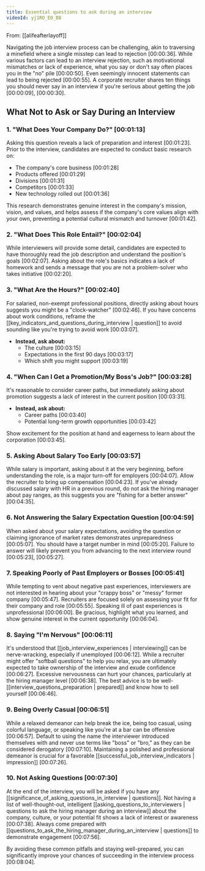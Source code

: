 ```yaml
---
title: Essential questions to ask during an interview
videoId: yj1RO_EO_B8
---
```


From: [[alifeafterlayoff]] <br/> 

Navigating the job interview process can be challenging, akin to traversing a minefield where a single misstep can lead to rejection <a class="yt-timestamp" data-t="00:00:36">[00:00:36]</a>. While various factors can lead to an interview rejection, such as motivational mismatches or lack of experience, what you say or don't say often places you in the "no" pile <a class="yt-timestamp" data-t="00:00:50">[00:00:50]</a>. Even seemingly innocent statements can lead to being rejected <a class="yt-timestamp" data-t="00:00:55">[00:00:55]</a>. A corporate recruiter shares ten things you should never say in an interview if you're serious about getting the job <a class="yt-timestamp" data-t="00:00:09">[00:00:09]</a>, <a class="yt-timestamp" data-t="00:00:30">[00:00:30]</a>.

## What Not to Ask or Say During an Interview

### 1. "What Does Your Company Do?" <a class="yt-timestamp" data-t="00:01:13">[00:01:13]</a>
Asking this question reveals a lack of preparation and interest <a class="yt-timestamp" data-t="00:01:23">[00:01:23]</a>. Prior to the interview, candidates are expected to conduct basic research on:
*   The company's core business <a class="yt-timestamp" data-t="00:01:28">[00:01:28]</a>
*   Products offered <a class="yt-timestamp" data-t="00:01:29">[00:01:29]</a>
*   Divisions <a class="yt-timestamp" data-t="00:01:31">[00:01:31]</a>
*   Competitors <a class="yt-timestamp" data-t="00:01:33">[00:01:33]</a>
*   New technology rolled out <a class="yt-timestamp" data-t="00:01:36">[00:01:36]</a>

This research demonstrates genuine interest in the company's mission, vision, and values, and helps assess if the company's core values align with your own, preventing a potential cultural mismatch and turnover <a class="yt-timestamp" data-t="00:01:42">[00:01:42]</a>.

### 2. "What Does This Role Entail?" <a class="yt-timestamp" data-t="00:02:04">[00:02:04]</a>
While interviewers will provide some detail, candidates are expected to have thoroughly read the job description and understand the position's goals <a class="yt-timestamp" data-t="00:02:07">[00:02:07]</a>. Asking about the role's basics indicates a lack of homework and sends a message that you are not a problem-solver who takes initiative <a class="yt-timestamp" data-t="00:02:20">[00:02:20]</a>.

### 3. "What Are the Hours?" <a class="yt-timestamp" data-t="00:02:40">[00:02:40]</a>
For salaried, non-exempt professional positions, directly asking about hours suggests you might be a "clock-watcher" <a class="yt-timestamp" data-t="00:02:46">[00:02:46]</a>. If you have concerns about work conditions, reframe the [[key_indicators_and_questions_during_interview | question]] to avoid sounding like you're trying to avoid work <a class="yt-timestamp" data-t="00:03:07">[00:03:07]</a>.
*   **Instead, ask about:**
    *   The culture <a class="yt-timestamp" data-t="00:03:15">[00:03:15]</a>
    *   Expectations in the first 90 days <a class="yt-timestamp" data-t="00:03:17">[00:03:17]</a>
    *   Which shift you might support <a class="yt-timestamp" data-t="00:03:19">[00:03:19]</a>

### 4. "When Can I Get a Promotion/My Boss's Job?" <a class="yt-timestamp" data-t="00:03:28">[00:03:28]</a>
It's reasonable to consider career paths, but immediately asking about promotion suggests a lack of interest in the current position <a class="yt-timestamp" data-t="00:03:31">[00:03:31]</a>.
*   **Instead, ask about:**
    *   Career paths <a class="yt-timestamp" data-t="00:03:40">[00:03:40]</a>
    *   Potential long-term growth opportunities <a class="yt-timestamp" data-t="00:03:42">[00:03:42]</a>

Show excitement for the position at hand and eagerness to learn about the corporation <a class="yt-timestamp" data-t="00:03:45">[00:03:45]</a>.

### 5. Asking About Salary Too Early <a class="yt-timestamp" data-t="00:03:57">[00:03:57]</a>
While salary is important, asking about it at the very beginning, before understanding the role, is a major turn-off for employers <a class="yt-timestamp" data-t="00:04:07">[00:04:07]</a>. Allow the recruiter to bring up compensation <a class="yt-timestamp" data-t="00:04:23">[00:04:23]</a>. If you've already discussed salary with HR in a previous round, do not ask the hiring manager about pay ranges, as this suggests you are "fishing for a better answer" <a class="yt-timestamp" data-t="00:04:35">[00:04:35]</a>.

### 6. Not Answering the Salary Expectation Question <a class="yt-timestamp" data-t="00:04:59">[00:04:59]</a>
When asked about your salary expectations, avoiding the question or claiming ignorance of market rates demonstrates unpreparedness <a class="yt-timestamp" data-t="00:05:07">[00:05:07]</a>. You should have a target number in mind <a class="yt-timestamp" data-t="00:05:20">[00:05:20]</a>. Failure to answer will likely prevent you from advancing to the next interview round <a class="yt-timestamp" data-t="00:05:23">[00:05:23]</a>, <a class="yt-timestamp" data-t="00:05:27">[00:05:27]</a>.

### 7. Speaking Poorly of Past Employers or Bosses <a class="yt-timestamp" data-t="00:05:41">[00:05:41]</a>
While tempting to vent about negative past experiences, interviewers are not interested in hearing about your "crappy boss" or "messy" former company <a class="yt-timestamp" data-t="00:05:47">[00:05:47]</a>. Recruiters are focused solely on assessing your fit for their company and role <a class="yt-timestamp" data-t="00:05:55">[00:05:55]</a>. Speaking ill of past experiences is unprofessional <a class="yt-timestamp" data-t="00:06:00">[00:06:00]</a>. Be gracious, highlight what you learned, and show genuine interest in the current opportunity <a class="yt-timestamp" data-t="00:06:04">[00:06:04]</a>.

### 8. Saying "I'm Nervous" <a class="yt-timestamp" data-t="00:06:11">[00:06:11]</a>
It's understood that [[job_interview_experiences | interviewing]] can be nerve-wracking, especially if unemployed <a class="yt-timestamp" data-t="00:06:12">[00:06:12]</a>. While a recruiter might offer "softball questions" to help you relax, you are ultimately expected to take ownership of the interview and exude confidence <a class="yt-timestamp" data-t="00:06:27">[00:06:27]</a>. Excessive nervousness can hurt your chances, particularly at the hiring manager level <a class="yt-timestamp" data-t="00:06:38">[00:06:38]</a>. The best advice is to be well-[[interview_questions_preparation | prepared]] and know how to sell yourself <a class="yt-timestamp" data-t="00:06:46">[00:06:46]</a>.

### 9. Being Overly Casual <a class="yt-timestamp" data-t="00:06:51">[00:06:51]</a>
While a relaxed demeanor can help break the ice, being too casual, using colorful language, or speaking like you're at a bar can be offensive <a class="yt-timestamp" data-t="00:06:57">[00:06:57]</a>. Default to using the name the interviewer introduced themselves with and never use terms like "boss" or "bro," as they can be considered derogatory <a class="yt-timestamp" data-t="00:07:10">[00:07:10]</a>. Maintaining a polished and professional demeanor is crucial for a favorable [[successful_job_interview_indicators | impression]] <a class="yt-timestamp" data-t="00:07:26">[00:07:26]</a>.

### 10. Not Asking Questions <a class="yt-timestamp" data-t="00:07:30">[00:07:30]</a>
At the end of the interview, you will be asked if you have any [[significance_of_asking_questions_in_interview | questions]]. Not having a list of well-thought-out, intelligent [[asking_questions_to_interviewers | questions to ask the hiring manager during an interview]] about the company, culture, or your potential fit shows a lack of interest or awareness <a class="yt-timestamp" data-t="00:07:38">[00:07:38]</a>. Always come prepared with [[questions_to_ask_the_hiring_manager_during_an_interview | questions]] to demonstrate engagement <a class="yt-timestamp" data-t="00:07:56">[00:07:56]</a>.

By avoiding these common pitfalls and staying well-prepared, you can significantly improve your chances of succeeding in the interview process <a class="yt-timestamp" data-t="00:08:04">[00:08:04]</a>.